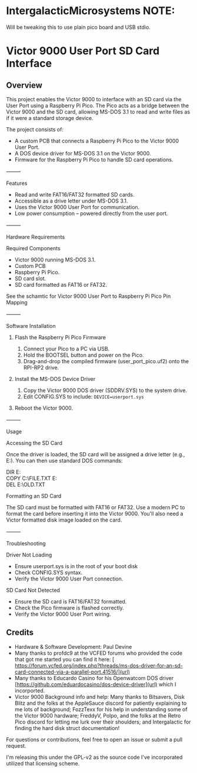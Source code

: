 # IntergalacticMicrosystems NOTE:
Will be tweaking this to use plain pico board and USB stdio.

# Victor 9000 User Port SD Card Interface

## Overview

This project enables the Victor 9000 to interface with an SD card via the User Port using a Raspberry Pi Pico. The Pico acts as a bridge between the Victor 9000 and the SD card, allowing MS-DOS 3.1 to read and write files as if it were a standard storage device.

The project consists of:
- 	A custom PCB that connects a Raspberry Pi Pico to the Victor 9000 User Port.
- 	A DOS device driver for MS-DOS 3.1 on the Victor 9000.
- 	Firmware for the Raspberry Pi Pico to handle SD card operations.

⸻

Features
- 	Read and write FAT16/FAT32 formatted SD cards.
- 	Accessible as a drive letter under MS-DOS 3.1.
- 	Uses the Victor 9000 User Port for communication.
- 	Low power consumption – powered directly from the user port.

⸻

Hardware Requirements

Required Components
- 	Victor 9000 running MS-DOS 3.1.
- 	Custom PCB
- 	Raspberry Pi Pico.
- 	SD card slot.
- 	SD card formatted as FAT16 or FAT32.

See the schamtic for Victor 9000 User Port to Raspberry Pi Pico Pin Mapping


⸻

Software Installation

1. Flash the Raspberry Pi Pico Firmware
    1. Connect your Pico to a PC via USB.
    1. Hold the BOOTSEL button and power on the Pico.
    1. Drag-and-drop the compiled firmware (user_port_pico.uf2) onto the RPI-RP2 drive.

1. Install the MS-DOS Device Driver
    1.	Copy the Victor 9000 DOS driver (SDDRV.SYS) to the system drive.
    1.	Edit CONFIG.SYS to include: `DEVICE=userport.sys`

1.	Reboot the Victor 9000.

⸻

Usage

Accessing the SD Card

Once the driver is loaded, the SD card will be assigned a drive letter (e.g., E:). You can then use standard DOS commands:

DIR E:\
COPY C:\FILE.TXT E:\
DEL E:\OLD.TXT

Formatting an SD Card

The SD card must be formatted with FAT16 or FAT32. Use a modern PC to format the card before inserting it into the Victor 9000. You'll also need a Victor formatted disk image loaded on the card.

⸻

Troubleshooting

Driver Not Loading
 - Ensure userport.sys is in the root of your boot disk
 - Check CONFIG.SYS syntax.
 - Verify the Victor 9000 User Port connection.


SD Card Not Detected
 - Ensure the SD card is FAT16/FAT32 formatted.
 - Check the Pico firmware is flashed correctly.
 - Verify the Victor 9000 User Port wiring.
## Credits
 - Hardware & Software Development: Paul Devine
- Many thanks to profdc9 at the VCFED forums who provided the code that got me started you can find it here:
[ https://forum.vcfed.org/index.php?threads/ms-dos-driver-for-an-sd-card-connected-via-a-parallel-port.41516/](url)
- Many thanks to Educardo Casino for his Openwatcom DOS driver [https://github.com/eduardocasino/dos-device-driver](url) which I incorported.
- Victor 9000 Background info and help: Many thanks to Bitsavers, Disk Blitz and the folks at the AppleSauce discord for patiently explaining to me lots of background; FozzTexx for his help in understanding some of the Victor 9000 hardware; FreddyV, Polpo, and the folks at the Retro Pico discord for letting me lurk over their shoulders; and Intergalactic for finding the hard disk struct documentation!

For questions or contributions, feel free to open an issue or submit a pull request.

I'm releasing this under the GPL-v2 as the source code I've incorporated utilized that licensing scheme.
